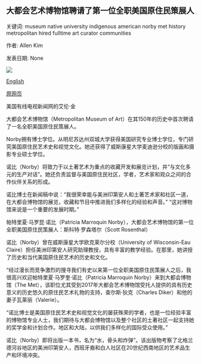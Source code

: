 ## 大都会艺术博物馆聘请了第一位全职美国原住民策展人

关键词: museum native university indigenous american norby met history metropolitan hired fulltime art curator communities

作者: Allen Kim

发表日期: None

![](https://cdn.cnn.com/cnnnext/dam/assets/200910121219-met-0424-new-york-super-tease.jpg)

[English](The%20Metropolitan%20Museum%20of%20Art%20has%20hired%20its%20first%20full-time%20Native%20American%20curator.md)

[原网页](https://edition.cnn.com/style/article/met-museum-native-american-trnd/index.html)

美国有线电视新闻网的艾伦·金

大都会艺术博物馆（Metropolitan Museum of Art）在其150年的历史中首次聘请了一名全职美国原住民策展人。

Norby拥有博士学位。从明尼苏达州双城大学获得美国研究专业博士学位，专门研究美国原住民艺术史和视觉文化。她还获得了威斯康星大学麦迪逊分校的版画和摄影专业硕士学位。

诺比（Norby）将致力于以土著艺术为重点的收藏开发和展览计划，并“与文化多元的生产对话”。她还负责监督与美国原住民社区，学者，艺术家和观众之间的合作伙伴关系的形成。

诺比博士在新闻稿中说：“我很荣幸能与美洲印第安人和土著艺术家和社区一道，在大都会博物馆的展览，收藏和节目中推进我们多样化的经验和声音。” “这对博物馆来说是一个重要的发展时期。”

帕特里夏·马罗昆·诺比（Patricia Marroquin Norby），大都会艺术博物馆的第一位全职美国原住民策展人：斯科特·罗森塔尔（Scott Rosenthal）

诺比（Norby）曾在威斯康星大学欧克莱尔分校（University of Wisconsin-Eau Claire）担任美洲印第安人研究助理教授，具有丰富的教学经验。在那里，她讲授了历史和当代美国原住民艺术的历史和文化。

“经过漫长而竞争激烈的搜寻我们有史以来第一位全职美国原住民策展人之后，我很高兴欢迎帕特里夏·马罗奎·诺比（Patricia Marroquin Norby）来到大都会博物馆（The Met），该职位尤其受到2017年大都会艺术博物馆受托人提供的具有历史意义的历史悠久的原住民艺术礼物的支持，查尔斯·狄克（Charles Diker）和他的妻子瓦莱丽（Valerie）。

“诺比博士是美国原住民艺术史和视觉文化的屡获殊荣的学者，也是一位经验丰富的博物馆专业人士，我们期待与大都会博物馆以及整个社区的土著社区一起支持她的奖学金和计划合作。地区和大陆，以供我们多样化的国际受众使用。”

诺比（Norby）即将出版一本书，名为“水，骨头和炸弹”。该出版物考察了北格兰德河谷地区的美洲印第安人，西班牙裔和白人社区在20世纪西南地区的艺术品生产和环境冲突。